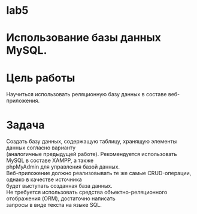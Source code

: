 # lab5

# Использование базы данных MySQL.
# Цель работы  
Научиться использовать реляционную базу данных в составе веб-приложения.  
# Задача  
Создать базу данных, содержащую таблицу, хранящую элементы данных согласно варианту  
(аналогичные предыдущей работе). Рекомендуется использовать MySQL в составе XAMPP, а также  
phpMyAdmin для управления базой данных.  
Веб-приложение должно реализовывать те же самые CRUD-операции, однако в качестве источника  
будет выступать созданная база данных.  
Не требуется использовать средства объектно-реляционного отображения (ORM), достаточно написать  
запросы в виде текста на языке SQL.  
